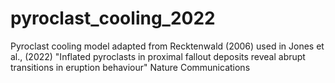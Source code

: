 # pyroclast_cooling_2022
Pyroclast cooling model adapted from Recktenwald (2006) used in Jones et al., (2022) "Inflated pyroclasts in proximal fallout deposits reveal abrupt transitions in eruption behaviour" Nature Communications

